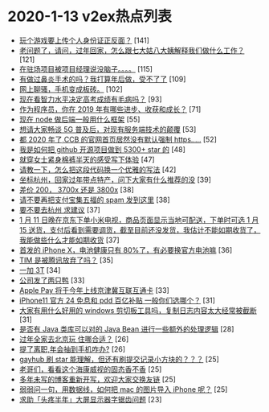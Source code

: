 # 2020-1-13 v2ex热点列表

+ [玩个游戏要上传个人身份证正反面？](https://www.v2ex.com/t/637387#reply141) [141]
+ [老问题了，请问，过年回家，怎么跟七大姑八大姨解释我们做什么工作？](https://www.v2ex.com/t/637530#reply121) [121]
+ [在驻场项目被项目经理说没脑子。。。。](https://www.v2ex.com/t/637409#reply115) [115]
+ [有做过鼻炎手术的吗？我打算年后做，受不了了](https://www.v2ex.com/t/637481#reply109) [109]
+ [网上聊骚，手机变成板砖。](https://www.v2ex.com/t/637480#reply102) [102]
+ [现在看智力水平决定高考成绩有毛病吗？](https://www.v2ex.com/t/637450#reply93) [93]
+ [作为程序员，你在 2019 年有哪些进步、收获和成长？](https://www.v2ex.com/t/637404#reply71) [71]
+ [现在 node 做后端一般用什么框架](https://www.v2ex.com/t/637395#reply55) [55]
+ [想请大家畅谈 5G 普及后，对现有服务端技术的颠覆](https://www.v2ex.com/t/637411#reply53) [53]
+ [都 2020 年了,CCB 的官网首页居然没有默认强制 https.....](https://www.v2ex.com/t/637415#reply52) [52]
+ [我是如何把 github 开源项目做到 5300+ star 的](https://www.v2ex.com/t/637383#reply48) [48]
+ [就穿女士紧身棉裤半天的感受写下体验](https://www.v2ex.com/t/637491#reply47) [47]
+ [请教一下，怎么把这段代码换一个优雅的写法](https://www.v2ex.com/t/637539#reply42) [42]
+ [坐标杭州，回家过年带点特产，问下大家有什么推荐的没](https://www.v2ex.com/t/637417#reply39) [39]
+ [差价 200， 3700x 还是 3800x](https://www.v2ex.com/t/637454#reply38) [38]
+ [请不要再把支付宝集五福的 spam 发到这里](https://www.v2ex.com/t/637455#reply38) [38]
+ [要不要去杭州 求建议](https://www.v2ex.com/t/637461#reply37) [37]
+ [1 月 11 日晚在京东下单小米电视，商品页面显示当地可配送，下单时可选 1 月 15 送货，支付后看到需要调货，截至目前还没发货，我估计不能如期收货了，我能做些什么才能如期收货](https://www.v2ex.com/t/637475#reply37) [37]
+ [首发的 iPhone X，电池健康只有 80%了，有必要换官方电池嘛](https://www.v2ex.com/t/637413#reply36) [36]
+ [TIM 是被腾讯放弃了吗？](https://www.v2ex.com/t/637559#reply35) [35]
+ [一加 3T](https://www.v2ex.com/t/637556#reply34) [34]
+ [公司发了两只鸭](https://www.v2ex.com/t/637504#reply33) [33]
+ [Apple Pay 将于今年上线京津冀互联互通卡](https://www.v2ex.com/t/637402#reply33) [33]
+ [iPhone11 官方 24 免息和 pdd 百亿补贴 一般你们选哪个？](https://www.v2ex.com/t/637488#reply31) [31]
+ [大家有用什么好用的 windows 剪切板工具吗，复制日志内容太大经常被截断](https://www.v2ex.com/t/637375#reply31) [31]
+ [是否有 Java 类库可以对的 Java Bean 进行一些额外的处理逻辑](https://www.v2ex.com/t/637517#reply28) [28]
+ [过年全家去北京玩 住哪合适？](https://www.v2ex.com/t/637456#reply26) [26]
+ [提了离职,年会抽到手机咋办?](https://www.v2ex.com/t/637579#reply26) [26]
+ [gayhub 刷 star 能理解，但还有刷提交记录小方块的？？？](https://www.v2ex.com/t/637555#reply25) [25]
+ [老哥们，看看这个海康威视的固态香不香](https://www.v2ex.com/t/637567#reply25) [25]
+ [多年未写的博客重新开写，欢迎大家交换友链](https://www.v2ex.com/t/637370#reply25) [25]
+ [弱弱问一句，用数据线，如何把 mac 的图片导入 iPhone 呢？](https://www.v2ex.com/t/637397#reply25) [25]
+ [求助「头疼半年」大屏显示器字锯齿问题](https://www.v2ex.com/t/637603#reply23) [23]
